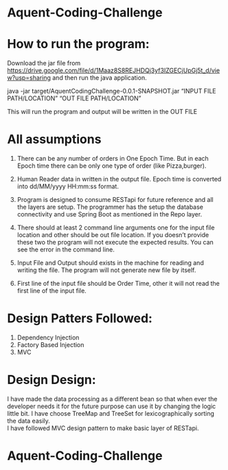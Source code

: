 # Aquent-Coding-Challenge

# How to run the program:
Download the jar file from https://drive.google.com/file/d/1Maaz8S8REJHDQj3yf3IZGECjUpGj5t_d/view?usp=sharing and then run the java application.

java -jar target/AquentCodingChallenge-0.0.1-SNAPSHOT.jar “INPUT FILE PATH/LOCATION” “OUT FILE PATH/LOCATION” 

This will run the program and output will be written in the OUT FILE 

# All assumptions
1) There can be any number of orders in One Epoch Time. But in each Epoch time there can be only one type of order (like Pizza,burger).

2) Human Reader data in written in the output file. Epoch time is converted into dd/MM/yyyy HH:mm:ss format. 

3) Program is designed to consume RESTapi for future reference and all the layers are setup. The programmer has the setup the database connectivity and use Spring Boot as mentioned in the Repo layer. 

4) There should at least 2 command line arguments one for the input file location and other should be out file location. If you doesn’t provide these two the program will not execute the expected results. You can see the error in the command line.

5) Input File and Output should exists in the machine for reading and writing the file. The program will not generate new file by itself.

6) First line of the input file should be Order   Time, other it will not read the first line of the input file.
# Design Patters Followed:
1) Dependency Injection
2) Factory Based Injection
3) MVC

# Design Design: 
I have made the data processing as a different bean so that when ever the developer needs it for the future purpose can use it by changing the logic little bit. 
I have choose TreeMap and TreeSet for lexicographically sorting the data easily.  
I have followed MVC design pattern to make basic layer of RESTapi.

# Aquent-Coding-Challenge
